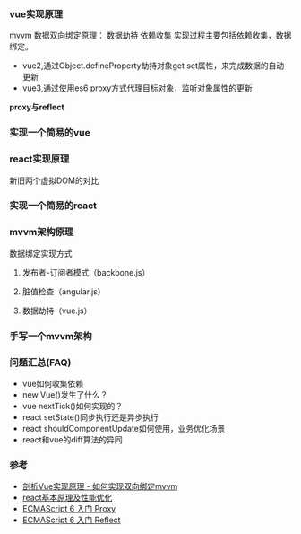 ### vue实现原理
mvvm
数据双向绑定原理： 数据劫持
依赖收集
实现过程主要包括依赖收集，数据绑定。
- vue2,通过Object.defineProperty劫持对象get set属性，来完成数据的自动更新
- vue3,通过使用es6 proxy方式代理目标对象，监听对象属性的更新

**proxy与reflect**


### 实现一个简易的vue


### react实现原理
新旧两个虚拟DOM的对比

### 实现一个简易的react


### mvvm架构原理
数据绑定实现方式
1. 发布者-订阅者模式（backbone.js）

2. 脏值检查（angular.js）

3. 数据劫持（vue.js）

### 手写一个mvvm架构

### 问题汇总(FAQ)
* vue如何收集依赖
* new Vue()发生了什么？
* vue nextTick()如何实现的？
* react setState()同步执行还是异步执行
* react shouldComponentUpdate如何使用，业务优化场景
* react和vue的diff算法的异同



### 参考
- [剖析Vue实现原理 - 如何实现双向绑定mvvm](https://github.com/DMQ/mvvm)
- [react基本原理及性能优化](https://segmentfault.com/a/1190000015648248)
- [ECMAScript 6 入门 Proxy](https://es6.ruanyifeng.com/#docs/proxy)
- [ECMAScript 6 入门 Reflect](https://es6.ruanyifeng.com/#docs/reflect)


